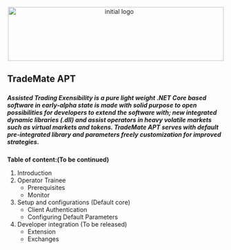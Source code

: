 <p align="center">
    <img src="https://skyinformatics.biz/images/TradeMateLogo.png" width="500" height="125" alt="initial logo"/>
</p>


## TradeMate APT 
###

#####  Assisted Trading Exensibility is a pure light weight .NET Core based software in early-alpha state is made with solid purpose to open possibilities for developers to extend the software with; new integrated dynamic libraries (.dll) and assist operators in heavy volatile markets such as virtual markets and tokens. TradeMate APT serves with default pre-integrated library and parameters freely customization for improved strategies. 

**Table of content:(To be continued)**
1. Introduction
2. Operator Trainee
    * Prerequisites
    * Monitor
3. Setup and configurations (Default core)
    * Client Authentication
    * Configuring Default Parameters
4. Developer integration (To be released)
    * Extension
    * Exchanges
    
